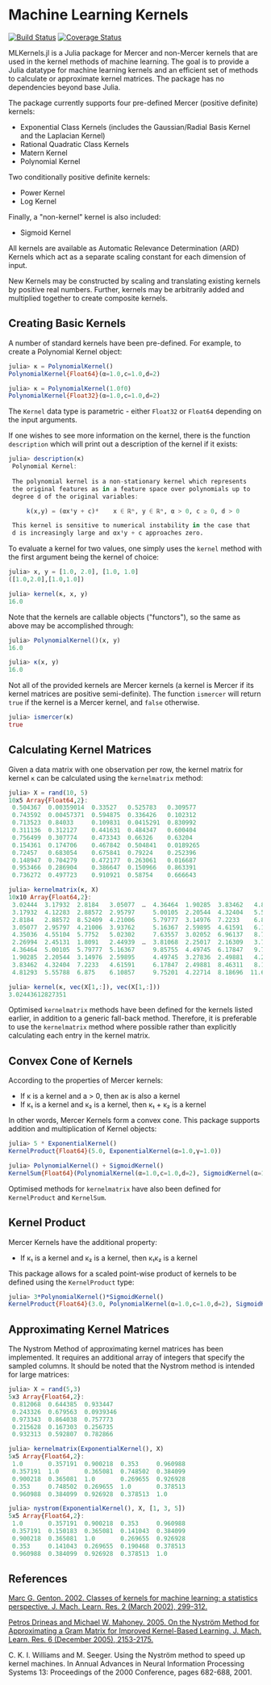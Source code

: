 # Machine Learning Kernels

[![Build Status](https://travis-ci.org/trthatcher/MLKernels.jl.svg?branch=master)](https://travis-ci.org/trthatcher/MLKernels.jl)
[![Coverage Status](https://coveralls.io/repos/trthatcher/MLKernels.jl/badge.svg)](https://coveralls.io/r/trthatcher/MLKernels.jl)

MLKernels.jl is a Julia package for Mercer and non-Mercer kernels that are used in the kernel methods of machine learning. The goal is to provide a Julia datatype for machine learning kernels and an efficient set of methods to calculate or approximate kernel matrices. The package has no dependencies beyond base Julia.

The package currently supports four pre-defined Mercer (positive definite) kernels:

- Exponential Class Kernels (includes the Gaussian/Radial Basis Kernel and the Laplacian Kernel)
- Rational Quadratic Class Kernels
- Matern Kernel
- Polynomial Kernel

Two conditionally positive definite kernels:

- Power Kernel
- Log Kernel

Finally, a "non-kernel" kernel is also included:

- Sigmoid Kernel

All kernels are available as Automatic Relevance Determination (ARD) Kernels which act as a separate scaling constant for each dimension of input.

New Kernels may be constructed by scaling and translating existing kernels by positive real numbers. Further, kernels may be arbitrarily added and multiplied together to create composite kernels.

## Creating Basic Kernels

A number of standard kernels have been pre-defined. For example, to create a Polynomial Kernel object:

```julia
julia> κ = PolynomialKernel()
PolynomialKernel{Float64}(α=1.0,c=1.0,d=2)

julia> κ = PolynomialKernel(1.0f0)
PolynomialKernel{Float32}(α=1.0,c=1.0,d=2)
```

The `Kernel` data type is parametric - either `Float32` or `Float64` depending on the input arguments. 

If one wishes to see more information on the kernel, there is the function `description` which will print out a description of the kernel if it exists:

```julia
julia> description(κ)
 Polynomial Kernel:
 
 The polynomial kernel is a non-stationary kernel which represents
 the original features as in a feature space over polynomials up to 
 degree d of the original variables:

     k(x,y) = (αxᵗy + c)ᵈ    x ∈ ℝⁿ, y ∈ ℝⁿ, α > 0, c ≥ 0, d > 0

 This kernel is sensitive to numerical instability in the case that
 d is increasingly large and αxᵗy + c approaches zero.
```

To evaluate a kernel for two values, one simply uses the `kernel` method with the first argument being the kernel of choice:

```julia
julia> x, y = [1.0, 2.0], [1.0, 1.0]
([1.0,2.0],[1.0,1.0])

julia> kernel(κ, x, y)
16.0
```

Note that the kernels are callable objects ("functors"), so the same as above may be accomplished through:

```julia
julia> PolynomialKernel()(x, y)
16.0

julia> κ(x, y)
16.0
```

Not all of the provided kernels are Mercer kernels (a kernel is Mercer if its kernel matrices are positive semi-definite). The function `ismercer` will return `true` if the kernel is a Mercer kernel, and `false` otherwise.

```julia
julia> ismercer(κ)
true
```

## Calculating Kernel Matrices

Given a data matrix with one observation per row, the kernel matrix for kernel `κ` can be calculated using the `kernelmatrix` method:

```julia
julia> X = rand(10, 5)
10x5 Array{Float64,2}:
 0.504367  0.00359014  0.33527   0.525783   0.309577 
 0.743592  0.00457371  0.594875  0.336426   0.102312 
 0.713523  0.84033     0.109831  0.0415291  0.830992 
 0.311136  0.312127    0.441631  0.484347   0.600404 
 0.756499  0.307774    0.473343  0.66326    0.63204  
 0.154361  0.174706    0.467842  0.504841   0.0189265
 0.72457   0.683054    0.675841  0.79224    0.252396 
 0.148947  0.704279    0.472177  0.263061   0.016687 
 0.953466  0.286904    0.386647  0.150966   0.863391 
 0.736272  0.497723    0.910921  0.58754    0.666643 

julia> kernelmatrix(κ, X)
10x10 Array{Float64,2}:
 3.02444  3.17932  2.8184   3.05077  …  4.36464  1.90285  3.83462   4.81293
 3.17932  4.12283  2.88572  2.95797     5.00105  2.20544  4.32404   5.55788
 2.8184   2.88572  8.52409  4.21006     5.79777  3.14976  7.2233    6.875  
 3.05077  2.95797  4.21006  3.93762     5.16367  2.59895  4.61591   6.10857
 4.35036  4.55104  5.7752   5.02302     7.63557  3.02052  6.96137   8.71661
 2.26994  2.45131  1.8091   2.44939  …  3.81068  2.25017  2.16309   3.74812
 4.36464  5.00105  5.79777  5.16367     9.85755  4.49745  6.17847   9.75201
 1.90285  2.20544  3.14976  2.59895     4.49745  3.27836  2.49881   4.22714
 3.83462  4.32404  7.2233   4.61591     6.17847  2.49881  8.46311   8.18696
 4.81293  5.55788  6.875    6.10857     9.75201  4.22714  8.18696  11.6228 

julia> kernel(κ, vec(X[1,:]), vec(X[1,:]))
3.02443612827351
```

Optimised `kernelmatrix` methods have been defined for the kernels listed earlier, in addition to a generic fall-back method. Therefore, it is preferable to use the `kernelmatrix` method where possible rather than explicitly calculating each entry in the kernel matrix.

## Convex Cone of Kernels

According to the properties of Mercer kernels:

- If κ is a kernel and a > 0, then aκ is also a kernel
- If κ₁ is a kernel and κ₂ is a kernel, then κ₁ + κ₂ is a kernel

In other words, Mercer Kernels form a convex cone. This package supports addition and multiplication of Kernel objects:

```julia
julia> 5 * ExponentialKernel()
KernelProduct{Float64}(5.0, ExponentialKernel(α=1.0,γ=1.0))

julia> PolynomialKernel() + SigmoidKernel()
KernelSum{Float64}(PolynomialKernel(α=1.0,c=1.0,d=2), SigmoidKernel(α=1.0,c=1.0))
```

Optimised methods for `kernelmatrix` have also been defined for `KernelProduct` and `KernelSum`.


## Kernel Product

Mercer Kernels have the additional property:

- If κ₁ is a kernel and κ₂ is a kernel, then κ₁κ₂ is a kernel

This package allows for a scaled point-wise product of kernels to be defined using the `KernelProduct` type:

```julia
julia> 3*PolynomialKernel()*SigmoidKernel()
KernelProduct{Float64}(3.0, PolynomialKernel(α=1.0,c=1.0,d=2), SigmoidKernel(α=1.0,c=1.0))
```

## Approximating Kernel Matrices

The Nystrom Method of approximating kernel matrices has been implemented. It requires an additional array of integers that specify the sampled columns. It should be noted that the Nystrom method is intended for large matrices:

```julia
julia> X = rand(5,3)
5x3 Array{Float64,2}:
 0.812068  0.644385  0.933447 
 0.243326  0.679563  0.0939346
 0.973343  0.864038  0.757773 
 0.215628  0.167303  0.256735 
 0.932313  0.592807  0.782866 

julia> kernelmatrix(ExponentialKernel(), X)
5x5 Array{Float64,2}:
 1.0       0.357191  0.900218  0.353     0.960988
 0.357191  1.0       0.365081  0.748502  0.384099
 0.900218  0.365081  1.0       0.269655  0.926928
 0.353     0.748502  0.269655  1.0       0.378513
 0.960988  0.384099  0.926928  0.378513  1.0     

julia> nystrom(ExponentialKernel(), X, [1, 3, 5])
5x5 Array{Float64,2}:
 1.0       0.357191  0.900218  0.353     0.960988
 0.357191  0.150183  0.365081  0.141043  0.384099
 0.900218  0.365081  1.0       0.269655  0.926928
 0.353     0.141043  0.269655  0.190468  0.378513
 0.960988  0.384099  0.926928  0.378513  1.0     
```

## References

[Marc G. Genton. 2002. Classes of kernels for machine learning: a statistics perspective. J. Mach. Learn. Res. 2 (March 2002), 299-312.](http://dl.acm.org/citation.cfm?id=944815)

[Petros Drineas and Michael W. Mahoney. 2005. On the Nyström Method for Approximating a Gram Matrix for Improved Kernel-Based Learning. J. Mach. Learn. Res. 6 (December 2005), 2153-2175.](http://dl.acm.org/citation.cfm?id=1194916)

C. K. I. Williams and M. Seeger. Using the Nyström method to speed up kernel machines. In Annual Advances in Neural Information Processing Systems 13: Proceedings of the 2000 Conference, pages 682-688, 2001.
